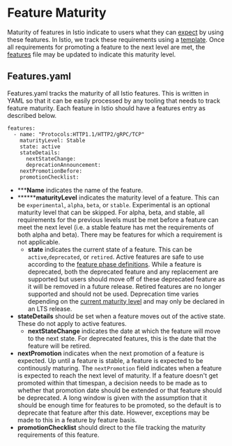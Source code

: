 # Feature Maturity

Maturity of features in Istio indicate to users what they can [expect](https://istio.io/latest/about/feature-stages/) by using these
features. In Istio, we track these requirements using a [template](features/feature_template.md). Once all
requirements for promoting a feature to the next level are met, the [features](features.yaml)
file may be updated to indicate this maturity level.

## Features.yaml

Features.yaml tracks the maturity of all Istio features. This is written
in YAML so that it can be easily processed by any tooling that needs to
track feature maturity. Each feature in Istio should have a features
entry as described below.

```
features:
  - name: "Protocols:HTTP1.1/HTTP2/gRPC/TCP"
    maturityLevel: Stable
    state: active
    stateDetails: 
      nextStateChange:
      deprecationAnnouncement:
    nextPromotionBefore:
    promotionChecklist:
```

* *****Name** indicates the name of the feature.
* ********maturityLevel** indicates the maturity level of a feature. This can be `experimental`, `alpha`, `beta`, or `stable`. Experimental is an optional maturity level that can be skipped. For alpha, beta, and stable, all requirements for the previous levels must be met before a feature can meet the next level (i.e. a stable feature has met the requirements of both alpha and beta). There may be features for which a requirement is not applicable.
  * **state** indicates the current state of a feature. This can be `active`,`deprecated`, or `retired`. Active features are safe to use according to the [feature phase definitions](https://istio.io/latest/about/feature-stages/). While a feature is deprecated, both the deprecated feature and any replacement are supported but users should move off of these deprecated feature as it will be removed in a future release. Retired features are no longer supported and should not be used. Deprecation time varies depending on the [current maturity level](https://istio.io/latest/about/feature-stages/) and may only be declared in an LTS release.
* **stateDetails** should be set when a feature moves out of the active state. These do not apply to active features.
  * **nextStateChange** indicates the date at which the feature will move to the next state. For deprecated features, this is the date that the feature will be retired. 
* **nextPromotion** indicates when the next promotion of a feature is expected. Up until a feature is stable, a feature is expected to be continously maturing. The `nextPromotion` field indicates when a feature is expected to reach the next level of maturity. If a feature doesn't get promoted within that timespan, a decision needs to be made as to whether that promotion date should be extended or that feature should be deprecated. A long window is given with the assumption that it should be enough time for features to be promoted, so the default is to deprecate that feature after this date. However, exceptions may be made to this in a feature by feature basis.
* **promotionChecklist** should direct to the file tracking the maturity requirements of this feature.

